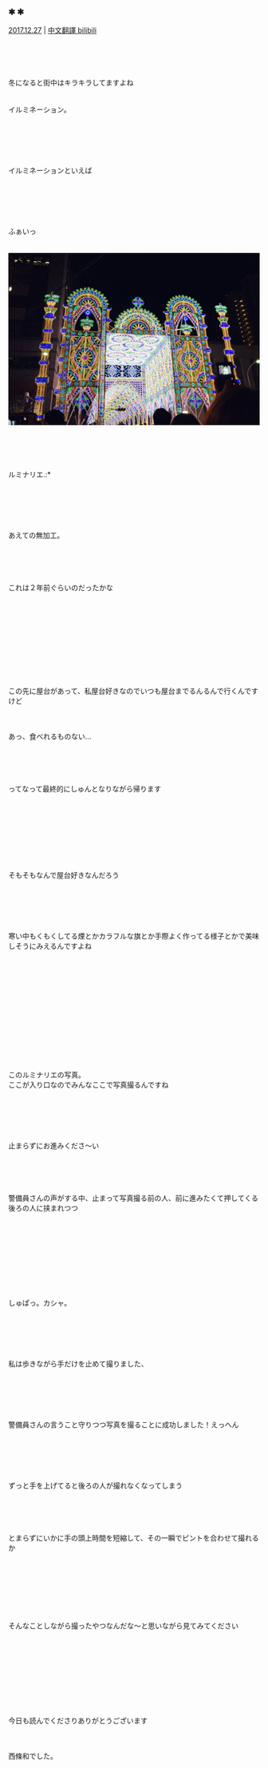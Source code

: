### ✱︎ ✱︎
[2017.12.27](http://blog.nanabunnonijyuuni.com/s/n227/diary/detail/74?ima=2946&cd=blog) | [中文翻譯 bilibili](https://www.bilibili.com/read/cv4786734)  
<br><br><br><br><br>
冬になると街中はキラキラしてますよね  
<br><br>
イルミネーション。  
<br><br><br><br><br><br>
イルミネーションといえば  
<br><br><br><br><br><br>
ふぁいっ  
<br><br>
![20171227_Blog_Nagomi_#1](../../../../../Album/Backup/Blog/Nagomi/Dec2017/20171227_Blog_Nagomi_%231.PNG)  
<br><br><br><br><br>
ルミナリエ.:*  
<br><br><br><br><br><br>
あえての無加工。  
<br><br><br><br><br>
これは２年前ぐらいのだったかな  
<br><br><br><br><br><br><br><br><br><br><br>
この先に屋台があって、私屋台好きなのでいつも屋台までるんるんで行くんですけど  
<br><br><br>
あっ、食べれるものない…
<br><br><br><br><br><br>
ってなって最終的にしゅんとなりながら帰ります  
<br><br><br><br><br><br><br><br><br>
そもそもなんで屋台好きなんだろう  
<br><br><br><br><br><br>
寒い中もくもくしてる煙とかカラフルな旗とか手際よく作ってる様子とかで美味しそうにみえるんですよね  
<br><br><br><br><br><br><br><br><br><br><br><br><br><br>
このルミナリエの写真。  
ここが入り口なのでみんなここで写真撮るんですね  
<br><br><br><br><br><br>
止まらずにお進みくださ〜い  
<br><br><br><br><br>
警備員さんの声がする中、止まって写真撮る前の人、前に進みたくて押してくる後ろの人に挟まれつつ  
<br><br><br><br><br><br><br><br><br><br>
しゅぱっ。カシャ。  
<br><br><br><br><br><br>
私は歩きながら手だけを止めて撮りました、  
<br><br><br><br><br><br>
警備員さんの言うこと守りつつ写真を撮ることに成功しました！えっへん  
<br><br><br><br><br><br>
ずっと手を上げてると後ろの人が撮れなくなってしまう  
<br><br><br><br><br>
とまらずにいかに手の頭上時間を短縮して、その一瞬でピントを合わせて撮れるか  
<br><br><br><br><br><br><br><br>
そんなことしながら撮ったやつなんだな〜と思いながら見てみてください  
<br><br><br><br><br><br><br><br><br><br>
今日も読んでくださりありがとうございます  
<br><br><br>
西條和でした。  
